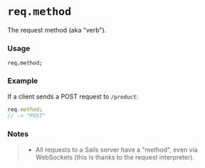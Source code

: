 # `req.method`

The request method (aka "verb").

### Usage
```usage
req.method;
```

### Example

If a client sends a POST request to `/product`:

```js
req.method;
// -> "POST"
```

### Notes

> + All requests to a Sails server have a "method", even via WebSockets (this is thanks to the request interpreter).









<docmeta name="displayName" value="req.method">
<docmeta name="pageType" value="property">
